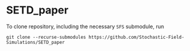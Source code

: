 # SETD_paper

To clone repository, including the necessary `SFS` submodule, run

`git clone --recurse-submodules https://github.com/Stochastic-Field-Simulations/SETD_paper`
